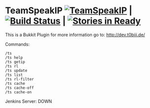 
TeamSpeakIP [![TeamSpeakIP](https://api.travis-ci.org/T0biii/TeamSpeakIp.svg)](https://travis-ci.org/T0biii/TeamSpeakIp) | [![Build Status](https://ci.t0biii.ovh/job/TeamSpeakIP/badge/icon)](https://ci.t0biii.ovh/job/TeamSpeakIP/) | [![Stories in Ready](https://badge.waffle.io/T0biii/TeamSpeakIp.png?label=ready&title=Ready)](https://waffle.io/T0biii/TeamSpeakIp?utm_source=badge)
===========

This is a Bukkit Plugin for more information go to:
http://dev.t0biii.de/


Commands:
```
/ts
/ts help
/ts getip
/ts rl
/ts update
/ts list
/ts rl-filter
/ts cache
/ts cache-off
/ts cache-on
```

Jenkins Server: DOWN

